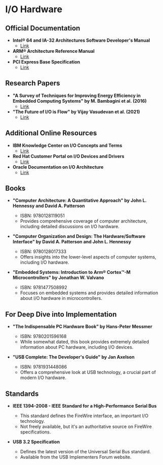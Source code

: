 # I/O Hardware
## Official Documentation
- **Intel® 64 and IA-32 Architectures Software Developer's Manual**
  - [Link](https://www.intel.com/content/www/us/en/developer/articles/technical/intel-sdm.html)
- **ARM® Architecture Reference Manual**
  - [Link](https://developer.arm.com/documentation/ddi0487/latest)
- **PCI Express Base Specification**
  - [Link](https://pcisig.com/specifications)

## Research Papers
- **"A Survey of Techniques for Improving Energy Efficiency in Embedded Computing Systems" by M. Bambagini et al. (2016)**
  - [Link](https://ieeexplore.ieee.org/document/7501646)
- **"The Future of I/O is Flow" by Vijay Vasudevan et al. (2021)**
  - [Link](https://dl.acm.org/doi/10.1145/3477132.3483575)

## Additional Online Resources
- **IBM Knowledge Center on I/O Concepts and Terms**
  - [Link](https://www.ibm.com/docs/en/zos/2.4.0?topic=concepts-io-terms)
- **Red Hat Customer Portal on I/O Devices and Drivers**
  - [Link](https://access.redhat.com/documentation/en-us/red_hat_enterprise_linux/8/html/managing_storage_devices/assembly_configuring-io-devices-and-drivers_managing-storage-devices)
- **Oracle Documentation on I/O Architecture**
  - [Link](https://docs.oracle.com/cd/E19253-01/817-5093/ioarch-1/index.html)

## Books
- **"Computer Architecture: A Quantitative Approach" by John L. Hennessy and David A. Patterson**
  - ISBN: 9780128119051
  - Provides comprehensive coverage of computer architecture, including detailed discussions on I/O hardware.

- **"Computer Organization and Design: The Hardware/Software Interface" by David A. Patterson and John L. Hennessy**
  - ISBN: 9780128017333
  - Offers insights into the lower-level aspects of computer systems, including I/O hardware.

- **"Embedded Systems: Introduction to Arm® Cortex™-M Microcontrollers" by Jonathan W. Valvano**
  - ISBN: 9781477508992
  - Focuses on embedded systems and provides detailed information about I/O hardware in microcontrollers.

## For Deep Dive into Implementation
- **"The Indispensable PC Hardware Book" by Hans-Peter Messmer**
  - ISBN: 9780201596168
  - While somewhat dated, this book provides extremely detailed information about PC hardware, including I/O devices.

- **"USB Complete: The Developer's Guide" by Jan Axelson**
  - ISBN: 9781931448086
  - Offers a comprehensive look at USB technology, a crucial part of modern I/O hardware.

## Standards
- **IEEE 1394-2008 - IEEE Standard for a High-Performance Serial Bus**
  - This standard defines the FireWire interface, an important I/O technology.
  - Not freely available, but it's an authoritative source on FireWire specifications.

- **USB 3.2 Specification**
  - Defines the latest version of the Universal Serial Bus standard.
  - Available from the USB Implementers Forum website.
